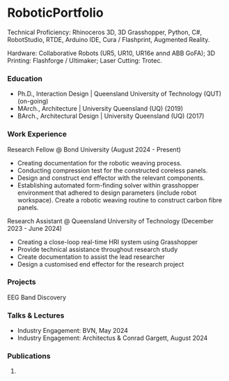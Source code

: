 # RoboticPortfolio
Technical Proficiency: Rhinoceros 3D, 3D Grasshopper, Python, C#, RobotStudio, RTDE, Arduino IDE, Cura / Flashprint, Augmented Reality. 

Hardware: Collaborative Robots (UR5, UR10, UR16e annd ABB GoFA); 3D Printing: Flashforge / Ultimaker; Laser Cutting: Trotec.

### Education
- Ph.D., Interaction Design | Queensland University of Technology (QUT) (on-going)
- MArch., Architecture | University Queensland (UQ) (2019)
- BArch., Architectural Design | University Queensland (UQ) (2017)

### Work Experience
Research Fellow @ Bond University (August 2024 - Present)
- Creating documentation for the robotic weaving process.
- Conducting compression test for the constructed coreless panels.
- Design and construct end effector with the relevant components.
- Establishing automated form-finding solver within grasshopper environment that 
adhered to design parameters (include robot workspace).
Create a robotic weaving routine to construct carbon fibre panels. 
  
Research Assistant @ Queensland University of Technology (December 2023 - June 2024)
- Creating a close-loop real-time HRI system using Grasshopper
- Provide technical assistance throughout research study
- Create documentation to assist the lead researcher
- Design a customised end effector for the research project

### Projects
EEG Band Discovery

### Talks & Lectures
- Industry Engagement: BVN, May 2024
- Industry Engagement: Architectus & Conrad Gargett, August 2024

### Publications
1. 
